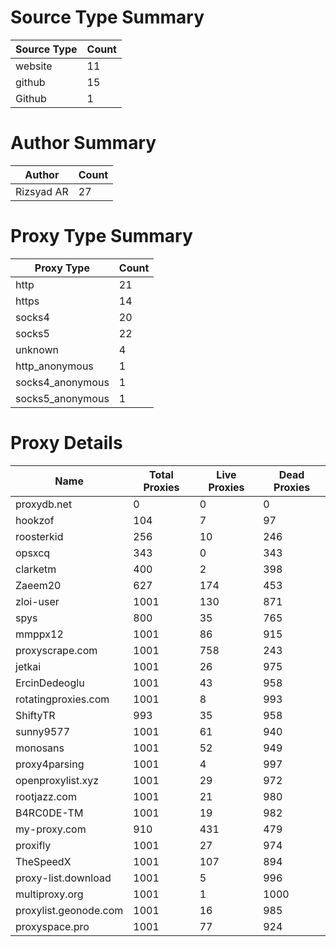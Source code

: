 # Source Type Summary

| Source Type | Count |
|-------------|-------|
| website | 11 |
| github | 15 |
| Github | 1 |


# Author Summary

| Author | Count |
|--------|-------|
| Rizsyad AR | 27 |


# Proxy Type Summary

| Proxy Type | Count |
|------------|-------|
| http | 21 |
| https | 14 |
| socks4 | 20 |
| socks5 | 22 |
| unknown | 4 |
| http_anonymous | 1 |
| socks4_anonymous | 1 |
| socks5_anonymous | 1 |


# Proxy Details

| Name | Total Proxies | Live Proxies | Dead Proxies |
|------|---------------|--------------|---------------|
| proxydb.net | 0 | 0 | 0 |
| hookzof | 104 | 7 | 97 |
| roosterkid | 256 | 10 | 246 |
| opsxcq | 343 | 0 | 343 |
| clarketm | 400 | 2 | 398 |
| Zaeem20 | 627 | 174 | 453 |
| zloi-user | 1001 | 130 | 871 |
| spys | 800 | 35 | 765 |
| mmppx12 | 1001 | 86 | 915 |
| proxyscrape.com | 1001 | 758 | 243 |
| jetkai | 1001 | 26 | 975 |
| ErcinDedeoglu | 1001 | 43 | 958 |
| rotatingproxies.com | 1001 | 8 | 993 |
| ShiftyTR | 993 | 35 | 958 |
| sunny9577 | 1001 | 61 | 940 |
| monosans | 1001 | 52 | 949 |
| proxy4parsing | 1001 | 4 | 997 |
| openproxylist.xyz | 1001 | 29 | 972 |
| rootjazz.com | 1001 | 21 | 980 |
| B4RC0DE-TM | 1001 | 19 | 982 |
| my-proxy.com | 910 | 431 | 479 |
| proxifly | 1001 | 27 | 974 |
| TheSpeedX | 1001 | 107 | 894 |
| proxy-list.download | 1001 | 5 | 996 |
| multiproxy.org | 1001 | 1 | 1000 |
| proxylist.geonode.com | 1001 | 16 | 985 |
| proxyspace.pro | 1001 | 77 | 924 |
